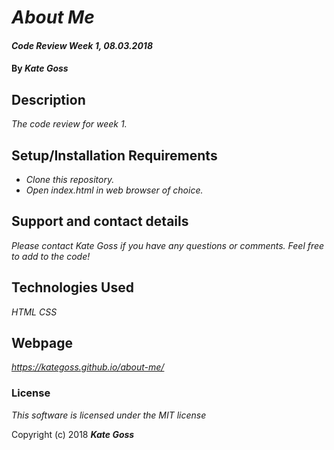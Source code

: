 # _About Me_

#### _Code Review Week 1, 08.03.2018_

#### By _**Kate Goss**_

## Description

_The code review for week 1._

## Setup/Installation Requirements

* _Clone this repository._
* _Open index.html in web browser of choice._

## Support and contact details

_Please contact Kate Goss if you have any questions or comments. Feel free to add to the code!_

## Technologies Used

_HTML_
_CSS_

## Webpage

_https://kategoss.github.io/about-me/_

### License

*This software is licensed under the MIT license*

Copyright (c) 2018 **_Kate Goss_**
